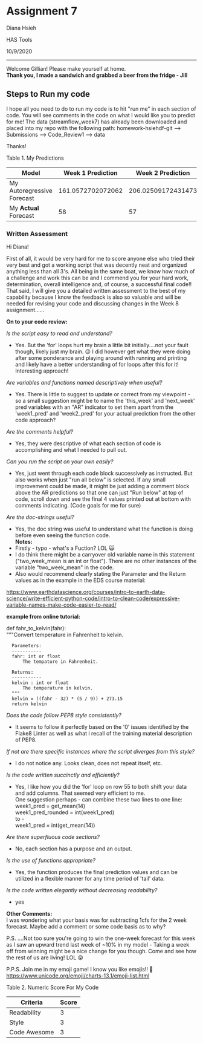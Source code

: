 # Assignment 7
Diana Hsieh

HAS Tools

10/9/2020

- - -

Welcome Gillian! Please make yourself at home.  
**Thank you, I made a sandwich and grabbed a beer from the fridge  - Jill**

## Steps to Run my code

I hope all you need to do to run my code is to hit "run me" in each section of code. You will see comments in the code on what I would like you to predict for me!
The data (streamflow_week7) has already been downloaded and placed into my repo with the following path: homework-hsiehdf-git --> Submissions --> Code_Review1 --> data

Thanks!

Table 1. My Predictions

|Model |  Week 1 Prediction | Week 2 Prediction |
|--- | --- | ---|
|My Autoregressive Forecast| 161.0572702072062 | 206.02509172431473 |
|My **Actual** Forecast | 58 | 57 |


### Written Assessment

Hi Diana!

First of all, it would be very hard for me to score anyone else who tried their very best and got a working script that was decently neat and organized anything less than all 3's.  All being in the same boat, we know how much of a challenge and work this can be and I commend you for your hard work, determination, overall intelligence and, of course, a successful final code!!  That said, I will give you a detailed written assessment to the best of my capability because I know the feedback is also so valuable and will be needed for revising your code and discussing changes in the Week 8 assignment......


**On to your code review:**

*Is the script easy to read and understand?*  
  - Yes.  But the 'for' loops hurt my brain a little bit initially....not your fault though, likely just my brain.  &#x1F609;  I did however get what they were doing after some ponderance and playing around with running and printing and likely have a better understanding of for loops after this for it!  Interesting approach!

*Are variables and functions named descriptively when useful?*
  - Yes. There is little to suggest to update or correct from my viewpoint - so a small suggestion might be to name the 'this_week' and 'next_week' pred variables with an "AR" indicator to set them apart from the 'week1_pred' and 'week2_pred' for your actual prediction from the other code approach?

*Are the comments helpful?*  
  - Yes, they were descriptive of what each section of code is accomplishing and what I needed to pull out.

*Can you run the script on your own easily?*  
  - Yes, just went through each code block successively as instructed.  But also works when just "run all below" is selected.  If any small improvement could be made, it might be just adding a comment block above the AR predictions so that one can just "Run below" at top of code, scroll down and see the final 4 values printed out at bottom with comments indicating. (Code goals for me for sure)

*Are the doc-strings useful?*  
 - Yes, the doc string was useful to understand what the function is doing before even seeing the function code.   
**Notes:**  
  - Firstly - typo - what's a Fuction?  LOL &#x1F640;
  - I do think there might be a carryover old variable name in this statement ("two_week_mean is an int or float").  There are no other instances of the variable "two_week_mean" in the code.
  - Also would recommend clearly stating the Parameter and the Return values as in the example in the EDS course material:

https://www.earthdatascience.org/courses/intro-to-earth-data-science/write-efficient-python-code/intro-to-clean-code/expressive-variable-names-make-code-easier-to-read/   

**example from online tutorial:**

  def fahr_to_kelvin(fahr):  
      """Convert temperature in Fahrenheit to kelvin.

      Parameters:
      -----------
      fahr: int or float
          The tempature in Fahrenheit.

      Returns:
      -----------
      kelvin : int or float
          The temperature in kelvin.
      """
      kelvin = ((fahr - 32) * (5 / 9)) + 273.15
      return kelvin

*Does the code follow PEP8 style consistently?*  
 - It seems to follow it perfectly based on the '0' issues identified by the Flake8 Linter as well as what i recall of the training material description of PEP8.

*If not are there specific instances where the script diverges from this style?*
  - I do not notice any.  Looks clean, does not repeat itself, etc.

*Is the code written succinctly and efficiently?*  
  - Yes, I like how you did the 'for' loop on row 55 to both shift your data and add columns.  That seemed very efficient to me.  
  One suggestion perhaps - can combine these two lines to one line:  
  week1_pred = get_mean(14)  
  week1_pred_rounded = int(week1_pred)  
  to -  
  week1_pred = int(get_mean(14))  

*Are there superfluous code sections?*  
  - No, each section has a purpose and an output.  

*Is the use of functions appropriate?*
  - Yes, the function produces the final prediction values and can be utilized in a flexible manner for any time period of 'tail' data.

*Is the code written elegantly without decreasing readability?*
  - yes 


**Other Comments:**  
I was wondering what your basis was for subtracting 1cfs for the 2 week forecast.   Maybe add a comment or some code basis as to why?

P.S. ....Not too sure you're going to win the one-week forecast for this week as I saw an upward trend last week of ~10% in my model -  Taking a week off from winning might be a nice change for you though.  Come and see how the rest of us are living! LOL  &#x1F61D;   

P.P.S. Join me in my emoji game!  I know you like emojis!!
&#x1F929;  
https://www.unicode.org/emoji/charts-13.1/emoji-list.html

Table 2. Numeric Score For My Code

|Criteria |  Score |
|--- | --- |
|Readability| 3 |
|Style | 3 |
| Code Awesome| 3|
